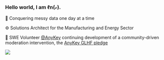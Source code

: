 ### Hello world, I am ℓn(ℯ).

👾 Conquering messy data one day at a time

⚙️ Solutions Architect for the Manufacturing and Energy Sector

🧩 SWE Volunteer [@AnyKey](https://anykey.org/) continuing development of a community-driven moderation intervention, the [AnyKey GLHF pledge](https://anykey.org/en/pledge)

![](https://media.giphy.com/media/bcKmIWkUMCjVm/giphy.gif)

